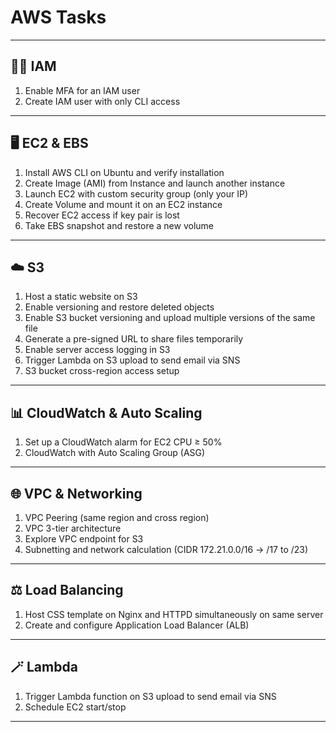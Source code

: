 
# AWS Tasks 

---

## 🧑‍💻 IAM
1. Enable MFA for an IAM user  
2. Create IAM user with only CLI access  

---

## 🖥️ EC2 & EBS
1. Install AWS CLI on Ubuntu and verify installation  
2. Create Image (AMI) from Instance and launch another instance  
3. Launch EC2 with custom security group (only your IP)  
4. Create Volume and mount it on an EC2 instance  
5. Recover EC2 access if key pair is lost  
6. Take EBS snapshot and restore a new volume  

---

## ☁️ S3
1. Host a static website on S3  
2. Enable versioning and restore deleted objects  
3. Enable S3 bucket versioning and upload multiple versions of the same file  
4. Generate a pre-signed URL to share files temporarily  
5. Enable server access logging in S3  
6. Trigger Lambda on S3 upload to send email via SNS  
7. S3 bucket cross-region access setup  

---

## 📊 CloudWatch & Auto Scaling
1. Set up a CloudWatch alarm for EC2 CPU ≥ 50%  
2. CloudWatch with Auto Scaling Group (ASG)  

---

## 🌐 VPC & Networking
1. VPC Peering (same region and cross region)  
2. VPC 3-tier architecture  
3. Explore VPC endpoint for S3  
4. Subnetting and network calculation (CIDR 172.21.0.0/16 → /17 to /23)  

---

## ⚖️ Load Balancing
1. Host CSS template on Nginx and HTTPD simultaneously on same server  
2. Create and configure Application Load Balancer (ALB)  

---

## 🪄 Lambda
1. Trigger Lambda function on S3 upload to send email via SNS  
2. Schedule EC2 start/stop  

---
